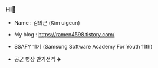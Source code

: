 ### Hi👋
- Name : 김의근 (Kim uigeun)
- My blog : https://ramen4598.tistory.com/

- SSAFY 11기 (Samsung Software Academy For Youth 11th)
<!-- - 대구대학교 컴퓨터정보공학부(컴퓨터소프트웨어전공) 졸업예정 -->
- 공군 병장 만기전역 ✈️


<!--
**ramen4598/ramen4598** is a ✨ _special_ ✨ repository because its `README.md` (this file) appears on your GitHub profile.

Here are some ideas to get you started:

- 🔭 I’m currently working on ...
- 🌱 I’m currently learning ...
- 👯 I’m looking to collaborate on ...
- 🤔 I’m looking for help with ...
- 💬 Ask me about ...
- 📫 How to reach me: ...
- 😄 Pronouns: ...
- ⚡ Fun fact: ...
-->
